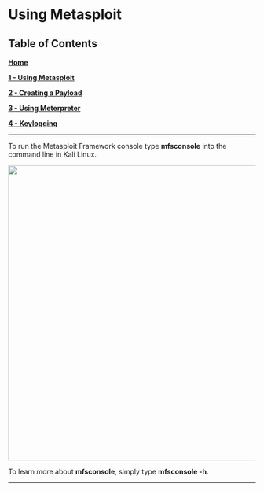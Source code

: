 # Using Metasploit

## Table of Contents

**[Home][H]**

**[1 - Using Metasploit][Metasploit]**

**[2 - Creating a Payload][Create]**

**[3 - Using Meterpreter][Meterpreter]**

**[4 - Keylogging][Keylog]**

---
To run the Metasploit Framework console type **mfsconsole** into the command line in Kali Linux.

<img src="https://www.offensive-security.com/wp-content/uploads/2018/05/msfu-req0-768x511.png" width="600">

To learn more about **mfsconsole**, simply type **mfsconsole -h**.

---

[H]: https://github.com/yukun2h4ng/1600final/blob/main/README.md
[Metasploit]: https://github.com/yukun2h4ng/1600final/blob/main/tutorial.md
[Create]: https://github.com/yukun2h4ng/1600final/blob/main/createpayload.md
[Meterpreter]: https://github.com/yukun2h4ng/1600final/blob/main/meterpreter.md
[Keylog]: https://github.com/yukun2h4ng/1600final/blob/main/keylogging.md
